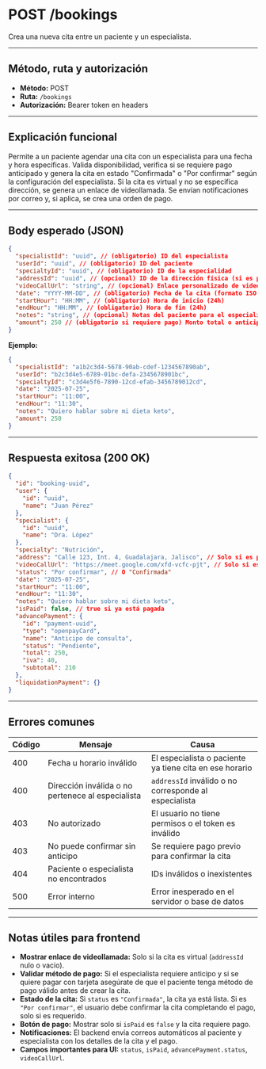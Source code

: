 # POST /bookings

Crea una nueva cita entre un paciente y un especialista.

---

## Método, ruta y autorización

- **Método:** POST
- **Ruta:** `/bookings`
- **Autorización:** Bearer token en headers

---

## Explicación funcional

Permite a un paciente agendar una cita con un especialista para una fecha y hora específicas. Valida disponibilidad, verifica si se requiere pago anticipado y genera la cita en estado "Confirmada" o "Por confirmar" según la configuración del especialista. Si la cita es virtual y no se especifica dirección, se genera un enlace de videollamada. Se envían notificaciones por correo y, si aplica, se crea una orden de pago.

---

## Body esperado (JSON)

```json
{
  "specialistId": "uuid", // (obligatorio) ID del especialista
  "userId": "uuid", // (obligatorio) ID del paciente
  "specialtyId": "uuid", // (obligatorio) ID de la especialidad
  "addressId": "uuid", // (opcional) ID de la dirección física (si es presencial)
  "videoCallUrl": "string", // (opcional) Enlace personalizado de videollamada (si es virtual)
  "date": "YYYY-MM-DD", // (obligatorio) Fecha de la cita (formato ISO 8601 y ser una fecha futura)
  "startHour": "HH:MM", // (obligatorio) Hora de inicio (24h)
  "endHour": "HH:MM", // (obligatorio) Hora de fin (24h)
  "notes": "string", // (opcional) Notas del paciente para el especialista
  "amount": 250 // (obligatorio si requiere pago) Monto total o anticipo
}
```

**Ejemplo:**

```json
{
  "specialistId": "a1b2c3d4-5678-90ab-cdef-1234567890ab",
  "userId": "b2c3d4e5-6789-01bc-defa-2345678901bc",
  "specialtyId": "c3d4e5f6-7890-12cd-efab-3456789012cd",
  "date": "2025-07-25",
  "startHour": "11:00",
  "endHour": "11:30",
  "notes": "Quiero hablar sobre mi dieta keto",
  "amount": 250
}
```

---

## Respuesta exitosa (200 OK)

```json
{
  "id": "booking-uuid",
  "user": {
    "id": "uuid",
    "name": "Juan Pérez"
  },
  "specialist": {
    "id": "uuid",
    "name": "Dra. López"
  },
  "specialty": "Nutrición",
  "address": "Calle 123, Int. 4, Guadalajara, Jalisco", // Solo si es presencial
  "videoCallUrl": "https://meet.google.com/xfd-vcfc-pjt", // Solo si es virtual
  "status": "Por confirmar", // O "Confirmada"
  "date": "2025-07-25",
  "startHour": "11:00",
  "endHour": "11:30",
  "notes": "Quiero hablar sobre mi dieta keto",
  "isPaid": false, // true si ya está pagada
  "advancePayment": {
    "id": "payment-uuid",
    "type": "openpayCard",
    "name": "Anticipo de consulta",
    "status": "Pendiente",
    "total": 250,
    "iva": 40,
    "subtotal": 210
  },
  "liquidationPayment": {}
}
```

---

## Errores comunes

| Código | Mensaje                                           | Causa                                                   |
| ------ | ------------------------------------------------- | ------------------------------------------------------- |
| 400    | Fecha u horario inválido                          | El especialista o paciente ya tiene cita en ese horario |
| 400    | Dirección inválida o no pertenece al especialista | `addressId` inválido o no corresponde al especialista   |
| 403    | No autorizado                                     | El usuario no tiene permisos o el token es inválido     |
| 403    | No puede confirmar sin anticipo                   | Se requiere pago previo para confirmar la cita          |
| 404    | Paciente o especialista no encontrados            | IDs inválidos o inexistentes                            |
| 500    | Error interno                                     | Error inesperado en el servidor o base de datos         |

---

## Notas útiles para frontend

- **Mostrar enlace de videollamada:** Solo si la cita es virtual (`addressId` nulo o vacio).
- **Validar método de pago:** Si el especialista requiere anticipo y si se quiere pagar con tarjeta asegúrate de que el paciente tenga método de pago válido antes de crear la cita.
- **Estado de la cita:** Si `status` es `"Confirmada"`, la cita ya está lista. Si es `"Por confirmar"`, el usuario debe confirmar la cita completando el pago, solo si es requerido.
- **Botón de pago:** Mostrar solo si `isPaid` es `false` y la cita requiere pago.
- **Notificaciones:** El backend envía correos automáticos al paciente y especialista con los detalles de la cita y el pago.
- **Campos importantes para UI:** `status`, `isPaid`, `advancePayment.status`, `videoCallUrl`.

